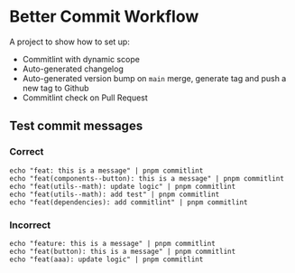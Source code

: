 # Better Commit Workflow

A project to show how to set up:
- Commitlint with dynamic scope
- Auto-generated changelog
- Auto-generated version bump on `main` merge, generate tag and push a new tag to Github
- Commitlint check on Pull Request

## Test commit messages

### Correct
```
echo "feat: this is a message" | pnpm commitlint
echo "feat(components--button): this is a message" | pnpm commitlint
echo "feat(utils--math): update logic" | pnpm commitlint
echo "feat(utils--math): add test" | pnpm commitlint
echo "feat(dependencies): add commitlint" | pnpm commitlint
```

### Incorrect
```
echo "feature: this is a message" | pnpm commitlint
echo "feat(button): this is a message" | pnpm commitlint
echo "feat(aaa): update logic" | pnpm commitlint
```